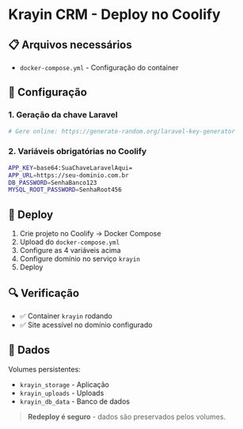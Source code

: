 # Krayin CRM - Deploy no Coolify

## 📋 Arquivos necessários

- `docker-compose.yml` - Configuração do container

## 🔧 Configuração

### 1. Geração da chave Laravel
```bash
# Gere online: https://generate-random.org/laravel-key-generator
```

### 2. Variáveis obrigatórias no Coolify
```bash
APP_KEY=base64:SuaChaveLaravelAqui=
APP_URL=https://seu-dominio.com.br
DB_PASSWORD=SenhaBanco123
MYSQL_ROOT_PASSWORD=SenhaRoot456
```

## 🚀 Deploy

1. Crie projeto no Coolify → Docker Compose
2. Upload do `docker-compose.yml`
3. Configure as 4 variáveis acima
4. Configure domínio no serviço `krayin`
5. Deploy

## 🔍 Verificação

- ✅ Container `krayin` rodando
- ✅ Site acessível no domínio configurado

## 💾 Dados

Volumes persistentes:
- `krayin_storage` - Aplicação
- `krayin_uploads` - Uploads  
- `krayin_db_data` - Banco de dados

> **Redeploy é seguro** - dados são preservados pelos volumes.
